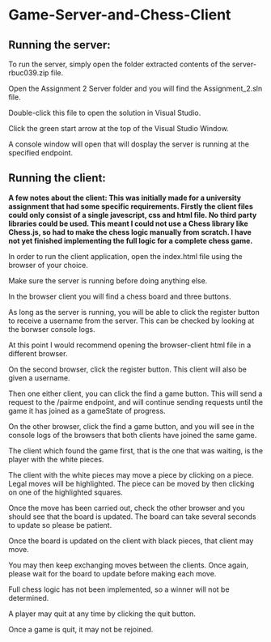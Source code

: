 # Game-Server-and-Chess-Client

## Running the server:
To run the server, simply open the folder extracted contents of the server-rbuc039.zip file. 

Open the Assignment 2 Server folder and you will find the Assignment_2.sln file.

Double-click this file to open the solution in Visual Studio. 

Click the green start arrow at the top of the Visual Studio Window. 

A console window will open that will dosplay the server is running at the specified endpoint. 

## Running the client:

**A few notes about the client:
This was initially made for a university assignment that had some specific requirements. Firstly the client files could only consist of a single javescript, css and html file. No third party libraries could be used. This meant I could not use a Chess library like Chess.js, so had to make the chess logic manually from scratch. I have not yet finished implementing the full logic for a complete chess game.** 

In order to run the client application, open the index.html file using the browser of your choice.

Make sure the server is running before doing anything else. 

In the browser client you will find a chess board and three buttons. 

As long as the server is running, you will be able to click the register button to receive a username from the server. This 
can be checked by looking at the borwser console logs. 

At this point I would recommend opening the browser-client html file in a different browser. 

On the second browser, click the register button. This client will also be given a username. 

Then one either client, you can click the find a game button. This will send a request to the /pairme endpoint, and will 
continue sending requests until the game it has joined as a gameState of progress. 

On the other browser, click the find a game button, and you will see in the console logs of the browsers that both clients have
joined the same game. 

The client which found the game first, that is the one that was waiting, is the player with the white pieces. 

The client with the white pieces may move a piece by clicking on a piece. Legal moves will be highlighted. The piece can 
be moved by then clicking on one of the highlighted squares. 

Once the move has been carried out, check the other browser and you should see that the board is updated. The board can take 
several seconds to update so please be patient. 

Once the board is updated on the client with black pieces, that client may move. 

You may then keep exchanging moves between the clients. Once again, please wait for the board to update before making each move. 

Full chess logic has not been implemented, so a winner will not be determined. 

A player may quit at any time by clicking the quit button. 

Once a game is quit, it may not be rejoined.
